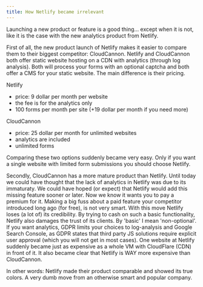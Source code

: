 ```yaml
---
title: How Netlify became irrelevant
---
```


Launching a new product or feature is a good thing... except when it is not, like it is the case with the new analytics product from Netlify. 

First of all, the new product launch of Netlify makes it easier to compare them to their biggest competitor: CloudCannon. Netlify and CloudCannon both offer static website hosting on a CDN with analytics (through log analysis). Both will process your forms with an optional captcha and both offer a CMS for your static website. The main difference is their pricing.

Netlify

- price: 9 dollar per month per website
- the fee is for the analytics only
- 100 forms per month per site (+19 dollar per month if you need more)

CloudCannon

- price: 25 dollar per month for unlimited websites
- analytics are included
- unlimited forms

Comparing these two options suddenly became very easy. Only if you want a single website with limited form submissions you should choose Netlify. 

Secondly, CloudCannon has a more mature product than Netlify. Until today we could have thought that the lack of analytics in Netlify was due to its immaturaty. We could have hoped (or expect) that Netlify would add this missing feature sooner or later. Now we know it wants you to pay a premium for it. Making a big fuss about a paid feature your competitor introduced long ago (for free), is not very smart. With this move Netlify loses (a lot of) its credibility. By trying to cash on such a basic functionality, Netlify also damages the trust of its clients. By 'basic' I mean 'non-optional'. If you want analytics, GDPR limits your choices to log-analysis and Google Search Console, as GDPR states that third party JS solutions require explicit user approval (which you will not get in most cases). One website at Netlify suddenly became just as expensive as a whole VM with CloudFlare (CDN) in front of it. It also became clear that Netlify is WAY more expensive than CloudCannon.

In other words: Netlify made their product comparable and showed its true colors. A very dumb move from an otherwise smart and popular company.